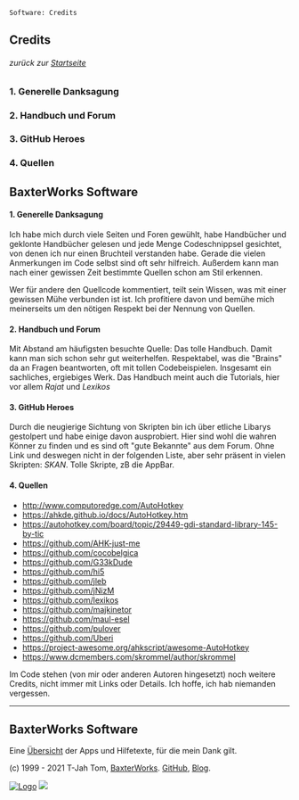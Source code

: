     Software: Credits  
<!-- Version 014 -->
<!-- Credits AHK Markdown, aktiv in BaxterWorks Software und pastebin -->

## Credits
###### zurück zur [Startseite](http://www.baxterworks.de/software)   

### 1. Generelle Danksagung
### 2. Handbuch und Forum
### 3. GitHub Heroes
### 4. Quellen

## BaxterWorks Software  
#### 1. Generelle Danksagung
Ich habe mich durch viele Seiten und Foren gewühlt, habe Handbücher und geklonte Handbücher gelesen und jede Menge Codeschnippsel gesichtet, von denen ich nur einen Bruchteil verstanden habe. Gerade die vielen Anmerkungen im Code selbst sind oft sehr hilfreich. Außerdem kann man nach einer gewissen Zeit bestimmte Quellen schon am Stil erkennen.

Wer für andere den Quellcode kommentiert, teilt sein Wissen, was mit einer gewissen Mühe verbunden ist ist. Ich profitiere davon und bemühe mich meinerseits um den nötigen Respekt bei der Nennung von Quellen. 

#### 2. Handbuch und Forum
Mit Abstand am häufigsten besuchte Quelle: Das tolle Handbuch. Damit kann man sich schon sehr gut weiterhelfen. Respektabel, was die "Brains" da an Fragen beantworten, oft mit tollen Codebeispielen. Insgesamt ein sachliches, ergiebiges Werk. Das Handbuch meint auch die Tutorials, hier vor allem *Rajat* und *Lexikos*

#### 3. GitHub Heroes
Durch die neugierige Sichtung von Skripten bin ich über etliche Libarys gestolpert und habe einige davon ausprobiert. Hier sind wohl die wahren Könner zu finden und es sind oft "gute Bekannte" aus dem Forum. Ohne Link und deswegen nicht in der folgenden Liste, aber sehr präsent in vielen Skripten: *SKAN*. Tolle Skripte, zB die AppBar.

#### 4. Quellen

- http://www.computoredge.com/AutoHotkey
- https://ahkde.github.io/docs/AutoHotkey.htm
- https://autohotkey.com/board/topic/29449-gdi-standard-library-145-by-tic
- https://github.com/AHK-just-me
- https://github.com/cocobelgica
- https://github.com/G33kDude
- https://github.com/hi5
- https://github.com/jleb
- https://github.com/jNizM
- https://github.com/lexikos
- https://github.com/majkinetor
- https://github.com/maul-esel
- https://github.com/pulover
- https://github.com/Uberi
- https://project-awesome.org/ahkscript/awesome-AutoHotkey
- https://www.dcmembers.com/skrommel/author/skrommel

Im Code stehen (von mir oder anderen Autoren hingesetzt) noch weitere Credits, nicht immer mit Links oder Details. Ich hoffe, ich hab niemanden vergessen.

<hr>

## BaxterWorks Software
Eine [Übersicht](http://www.baxterworks.de/software/hilfe/help.htm) der Apps und Hilfetexte, für die mein Dank gilt.   

(c) 1999 - 2021 T-Jah Tom, [BaxterWorks](http://www.baxterworks.de). [GitHub](https://github.com/T-Jah), [Blog](http://blog.baxterworks.de).  <p>
[![Logo](http://www.baxterworks.de/software/pix/bw_banner.png)](http://www.baxterworks.de/software/pix/bw_banner.png) 
<IMG SRC="https://www.tombesch.de/cgi-bin/location.cgi?seite=2021_credits">